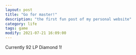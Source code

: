 ```yaml
---
layout: post
title: "Go for master!"
description: "the first fun post of my personal website"
category: life
tags: game
modify: 2021-07-21 16:09:00
---
```


Currently 92 LP Diamond 1!